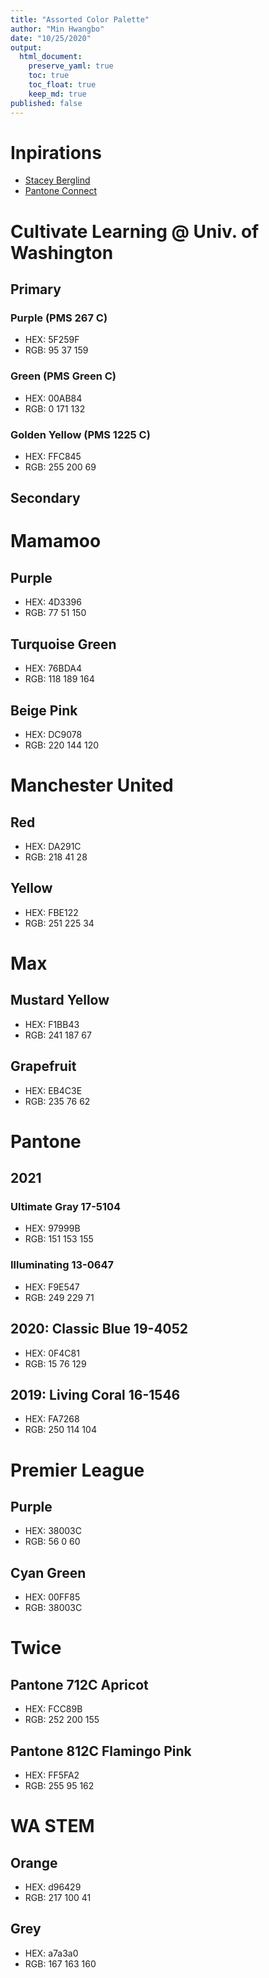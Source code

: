 ```yaml
---
title: "Assorted Color Palette"
author: "Min Hwangbo"
date: "10/25/2020"
output:
  html_document:
    preserve_yaml: true
    toc: true
    toc_float: true
    keep_md: true
published: false
---
```




# Inpirations
* [Stacey Berglind](https://www.linkedin.com/in/staceyberglind/)
* [Pantone Connect](https://connect.pantone.com/)

# Cultivate Learning @ Univ. of Washington
## Primary
### Purple (PMS 267 C)
* HEX: 5F259F
* RGB: 95 37 159

### Green (PMS Green C)
* HEX: 00AB84
* RGB: 0 171 132

### Golden Yellow (PMS 1225 C)
* HEX: FFC845
* RGB: 255 200 69

## Secondary

# Mamamoo
## Purple
* HEX: 4D3396
* RGB: 77 51 150

## Turquoise Green
* HEX: 76BDA4
* RGB: 118 189 164

## Beige Pink
* HEX: DC9078
* RGB: 220 144 120

# Manchester United
## Red
* HEX: DA291C
* RGB: 218 41 28

## Yellow
* HEX: FBE122
* RGB: 251 225 34

# Max
## Mustard Yellow
* HEX: F1BB43
* RGB: 241 187 67

## Grapefruit
* HEX: EB4C3E
* RGB: 235 76 62
  
# Pantone
## 2021

### Ultimate Gray 17-5104
* HEX: 97999B
* RGB: 151 153 155

### Illuminating 13-0647
* HEX: F9E547
* RGB: 249 229 71

## 2020: Classic Blue 19-4052
* HEX: 0F4C81
* RGB: 15 76 129

## 2019: Living Coral 16-1546
* HEX: FA7268
* RGB: 250 114 104

# Premier League
## Purple
* HEX: 38003C
* RGB: 56 0 60

## Cyan Green
* HEX: 00FF85
* RGB: 38003C

# Twice
## Pantone 712C Apricot
* HEX: FCC89B
* RGB: 252 200 155

## Pantone 812C Flamingo Pink
* HEX: FF5FA2
* RGB: 255 95 162

# WA STEM
## Orange
* HEX: d96429
* RGB: 217 100 41

## Grey
* HEX: a7a3a0
* RGB: 167 163 160
